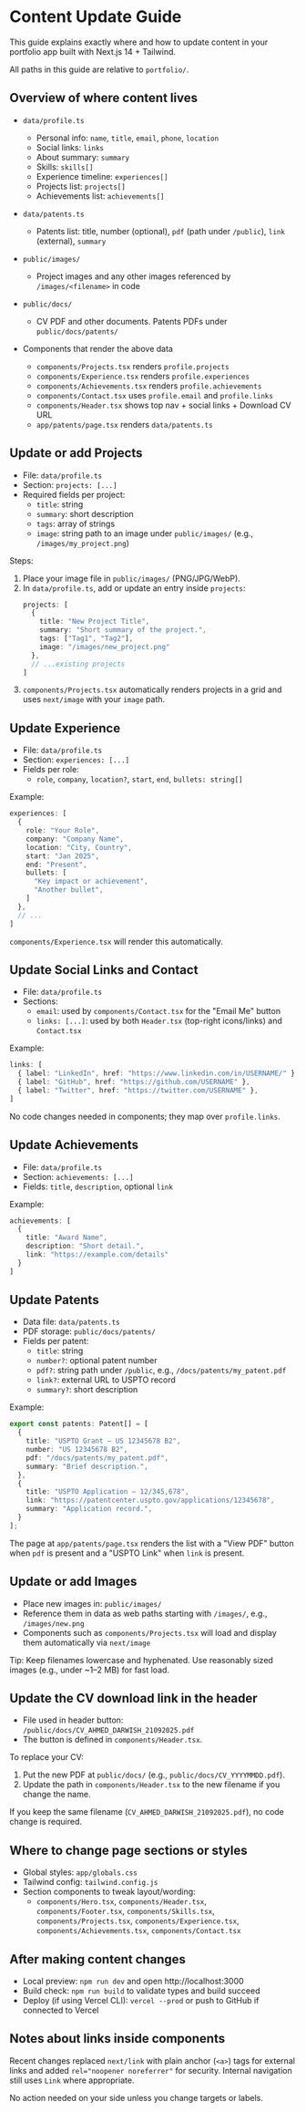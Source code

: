 # Content Update Guide

This guide explains exactly where and how to update content in your portfolio app built with Next.js 14 + Tailwind.

All paths in this guide are relative to `portfolio/`.


## Overview of where content lives

- `data/profile.ts`
  - Personal info: `name`, `title`, `email`, `phone`, `location`
  - Social links: `links`
  - About summary: `summary`
  - Skills: `skills[]`
  - Experience timeline: `experiences[]`
  - Projects list: `projects[]`
  - Achievements list: `achievements[]`

- `data/patents.ts`
  - Patents list: title, number (optional), `pdf` (path under `/public`), `link` (external), `summary`

- `public/images/`
  - Project images and any other images referenced by `/images/<filename>` in code

- `public/docs/`
  - CV PDF and other documents. Patents PDFs under `public/docs/patents/`

- Components that render the above data
  - `components/Projects.tsx` renders `profile.projects`
  - `components/Experience.tsx` renders `profile.experiences`
  - `components/Achievements.tsx` renders `profile.achievements`
  - `components/Contact.tsx` uses `profile.email` and `profile.links`
  - `components/Header.tsx` shows top nav + social links + Download CV URL
  - `app/patents/page.tsx` renders `data/patents.ts`


## Update or add Projects

- File: `data/profile.ts`
- Section: `projects: [...]`
- Required fields per project:
  - `title`: string
  - `summary`: short description
  - `tags`: array of strings
  - `image`: string path to an image under `public/images/` (e.g., `/images/my_project.png`)

Steps:
1. Place your image file in `public/images/` (PNG/JPG/WebP).
2. In `data/profile.ts`, add or update an entry inside `projects`:
   ```ts
   projects: [
     {
       title: "New Project Title",
       summary: "Short summary of the project.",
       tags: ["Tag1", "Tag2"],
       image: "/images/new_project.png"
     },
     // ...existing projects
   ]
   ```
3. `components/Projects.tsx` automatically renders projects in a grid and uses `next/image` with your `image` path.


## Update Experience

- File: `data/profile.ts`
- Section: `experiences: [...]`
- Fields per role:
  - `role`, `company`, `location?`, `start`, `end`, `bullets: string[]`

Example:
```ts
experiences: [
  {
    role: "Your Role",
    company: "Company Name",
    location: "City, Country",
    start: "Jan 2025",
    end: "Present",
    bullets: [
      "Key impact or achievement",
      "Another bullet",
    ]
  },
  // ...
]
```

`components/Experience.tsx` will render this automatically.


## Update Social Links and Contact

- File: `data/profile.ts`
- Sections:
  - `email`: used by `components/Contact.tsx` for the "Email Me" button
  - `links: [...]`: used by both `Header.tsx` (top-right icons/links) and `Contact.tsx`

Example:
```ts
links: [
  { label: "LinkedIn", href: "https://www.linkedin.com/in/USERNAME/" },
  { label: "GitHub", href: "https://github.com/USERNAME" },
  { label: "Twitter", href: "https://twitter.com/USERNAME" },
]
```

No code changes needed in components; they map over `profile.links`.


## Update Achievements

- File: `data/profile.ts`
- Section: `achievements: [...]`
- Fields: `title`, `description`, optional `link`

Example:
```ts
achievements: [
  {
    title: "Award Name",
    description: "Short detail.",
    link: "https://example.com/details"
  }
]
```


## Update Patents

- Data file: `data/patents.ts`
- PDF storage: `public/docs/patents/`
- Fields per patent:
  - `title`: string
  - `number?`: optional patent number
  - `pdf?`: string path under `/public`, e.g., `/docs/patents/my_patent.pdf`
  - `link?`: external URL to USPTO record
  - `summary?`: short description

Example:
```ts
export const patents: Patent[] = [
  {
    title: "USPTO Grant — US 12345678 B2",
    number: "US 12345678 B2",
    pdf: "/docs/patents/my_patent.pdf",
    summary: "Brief description.",
  },
  {
    title: "USPTO Application — 12/345,678",
    link: "https://patentcenter.uspto.gov/applications/12345678",
    summary: "Application record.",
  }
];
```

The page at `app/patents/page.tsx` renders the list with a "View PDF" button when `pdf` is present and a "USPTO Link" when `link` is present.


## Update or add Images

- Place new images in: `public/images/`
- Reference them in data as web paths starting with `/images/`, e.g., `/images/new.png`
- Components such as `components/Projects.tsx` will load and display them automatically via `next/image`

Tip: Keep filenames lowercase and hyphenated. Use reasonably sized images (e.g., under ~1–2 MB) for fast load.


## Update the CV download link in the header

- File used in header button: `/public/docs/CV_AHMED_DARWISH_21092025.pdf`
- The button is defined in `components/Header.tsx`.

To replace your CV:
1. Put the new PDF at `public/docs/` (e.g., `public/docs/CV_YYYYMMDD.pdf`).
2. Update the path in `components/Header.tsx` to the new filename if you change the name.

If you keep the same filename (`CV_AHMED_DARWISH_21092025.pdf`), no code change is required.


## Where to change page sections or styles

- Global styles: `app/globals.css`
- Tailwind config: `tailwind.config.js`
- Section components to tweak layout/wording:
  - `components/Hero.tsx`, `components/Header.tsx`, `components/Footer.tsx`, `components/Skills.tsx`, `components/Projects.tsx`, `components/Experience.tsx`, `components/Achievements.tsx`, `components/Contact.tsx`


## After making content changes

- Local preview: `npm run dev` and open http://localhost:3000
- Build check: `npm run build` to validate types and build succeed
- Deploy (if using Vercel CLI): `vercel --prod` or push to GitHub if connected to Vercel


## Notes about links inside components

Recent changes replaced `next/link` with plain anchor (`<a>`) tags for external links and added `rel="noopener noreferrer"` for security. Internal navigation still uses `Link` where appropriate.

No action needed on your side unless you change targets or labels.
